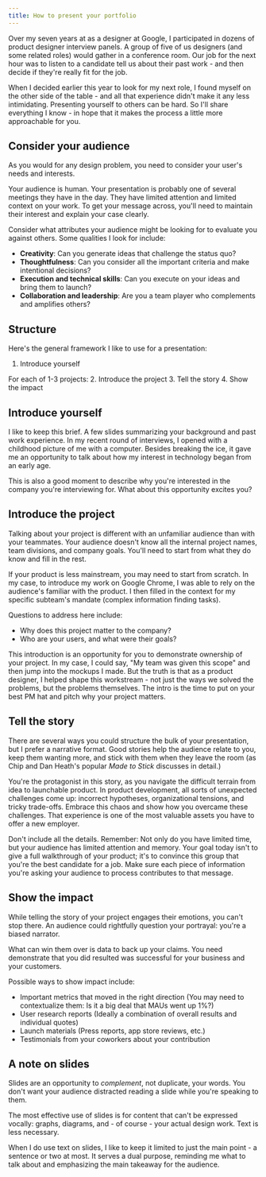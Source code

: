 ```yaml
---
title: How to present your portfolio
---
```


Over my seven years at as a designer at Google, I participated in dozens of product designer interview panels. A group of five of us designers (and some related roles) would gather in a conference room. Our job for the next hour was to listen to a candidate tell us about their past work - and then decide if they're really fit for the job.

When I decided earlier this year to look for my next role, I found myself on the other side of the table - and all that experience didn't make it any less intimidating. Presenting yourself to others can be hard. So I'll share everything I know - in hope that it makes the process a little more approachable for you.

## Consider your audience
As you would for any design problem, you need to consider your user's needs and interests.

Your audience is human. Your presentation is probably one of several meetings they have in the day. They have limited attention and limited context on your work. To get your message across, you'll need to maintain their interest and explain your case clearly.

Consider what attributes your audience might be looking for to evaluate you against others. Some qualities I look for include:
- **Creativity**: Can you generate ideas that challenge the status quo?
- **Thoughtfulness**: Can you consider all the important criteria and make intentional decisions?
- **Execution and technical skills**: Can you execute on your ideas and bring them to launch?
- **Collaboration and leadership**: Are you a team player who complements and amplifies others?

## Structure
Here's the general framework I like to use for a presentation:
1. Introduce yourself

For each of 1-3 projects:
2. Introduce the project
3. Tell the story
4. Show the impact

## Introduce yourself
I like to keep this brief. A few slides summarizing your background and past work experience. In my recent round of interviews, I opened with a childhood picture of me with a computer. Besides breaking the ice, it gave me an opportunity to talk about how my interest in technology began from an early age.

This is also a good moment to describe why you're interested in the company you're interviewing for. What about this opportunity excites you?

## Introduce the project
Talking about your project is different with an unfamiliar audience than with your teammates. Your audience doesn't know all the internal project names, team divisions, and company goals. You'll need to start from what they do know and fill in the rest.

If your product is less mainstream, you may need to start from scratch. In my case, to introduce my work on Google Chrome, I was able to rely on the audience's familiar with the product. I then filled in the context for my specific subteam's mandate (complex information finding tasks).

Questions to address here include:
- Why does this project matter to the company?
- Who are your users, and what were their goals?

This introduction is an opportunity for you to demonstrate ownership of your project. In my case, I could say, "My team was given this scope" and then jump into the mockups I made. But the truth is that as a product designer, I helped shape this workstream - not just the ways we solved the problems, but the problems themselves. The intro is the time to put on your best PM hat and pitch why your project matters.

## Tell the story
There are several ways you could structure the bulk of your presentation, but I prefer a narrative format. Good stories help the audience relate to you, keep them wanting more, and stick with them when they leave the room (as Chip and Dan Heath's popular _Made to Stick_ discusses in detail.)

You're the protagonist in this story, as you navigate the difficult terrain from idea to launchable product. In product development, all sorts of unexpected challenges come up: incorrect hypotheses, organizational tensions, and tricky trade-offs. Embrace this chaos and show how you overcame these challenges. That experience is one of the most valuable assets you have to offer a new employer.

Don't include all the details. Remember: Not only do you have limited time, but your audience has limited attention and memory. Your goal today isn't to give a full walkthrough of your product; it's to convince this group that you're the best candidate for a job. Make sure each piece of information you're asking your audience to process contributes to that message.


## Show the impact
While telling the story of your project engages their emotions, you can't stop there. An audience could rightfully question your portrayal: you're a biased narrator.

What can win them over is data to back up your claims. You need demonstrate that you did resulted was successful for your business and your customers.

Possible ways to show impact include:
- Important metrics that moved in the right direction (You may need to contextualize them: Is it a big deal that MAUs went up 1%?)
- User research reports (Ideally a combination of overall results and individual quotes)
- Launch materials (Press reports, app store reviews, etc.)
- Testimonials from your coworkers about your contribution


## A note on slides
Slides are an opportunity to *complement*, not duplicate, your words. You don't want your audience distracted reading a slide while you're speaking to them.

The most effective use of slides is for content that can't be expressed vocally: graphs, diagrams, and - of course - your actual design work. Text is less necessary.

When I do use text on slides, I like to keep it limited to just the main point - a sentence or two at most. It serves a dual purpose, reminding me what to talk about and emphasizing the main takeaway for the audience.
